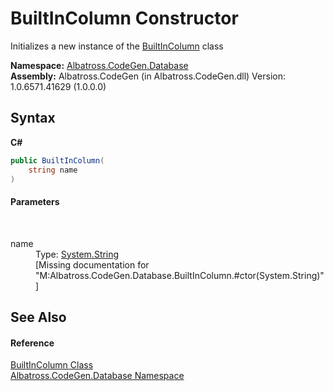 # BuiltInColumn Constructor 
 

Initializes a new instance of the <a href="T_Albatross_CodeGen_Database_BuiltInColumn.md">BuiltInColumn</a> class

**Namespace:**&nbsp;<a href="N_Albatross_CodeGen_Database.md">Albatross.CodeGen.Database</a><br />**Assembly:**&nbsp;Albatross.CodeGen (in Albatross.CodeGen.dll) Version: 1.0.6571.41629 (1.0.0.0)

## Syntax

**C#**<br />
``` C#
public BuiltInColumn(
	string name
)
```


#### Parameters
&nbsp;<dl><dt>name</dt><dd>Type: <a href="http://msdn2.microsoft.com/en-us/library/s1wwdcbf" target="_blank">System.String</a><br />\[Missing <param name="name"/> documentation for "M:Albatross.CodeGen.Database.BuiltInColumn.#ctor(System.String)"\]</dd></dl>

## See Also


#### Reference
<a href="T_Albatross_CodeGen_Database_BuiltInColumn.md">BuiltInColumn Class</a><br /><a href="N_Albatross_CodeGen_Database.md">Albatross.CodeGen.Database Namespace</a><br />